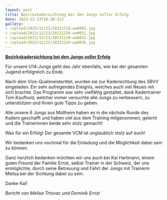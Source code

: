 ```yaml
---
layout: post
title: Bezirkskadersichtung bei den Jungs voller Erfolg
date: 2023-12-23T18:30:21Z
gallery:
- /upload/2023/12/23/20231218-wa0003.jpg
- /upload/2023/12/23/20231220-wa0031.jpg
- /upload/2023/12/23/20231220-wa0032.jpg
- /upload/2023/12/23/20231220-wa0036.jpg
---
```

**<u>Bezirkskadersichtung bei den Jungs voller Erfolg</u>**

Für unsere U14-Jungs geht das Jahr ebenfalls, wie bei der gesamten
Jugend erfolgreich zu Ende.

Nach dem Vize-Qualimeistertitel, wurden sie zur Kadersichtung des SBVV
eingeladen. Ein sehr aufregendes Ereignis, welches auch viel Neues mit
sich brachte. Das Programm war sehr vielfältig gestaltet, dank
Kadertrainer Tom Kaufhold, welcher immer versuchte alle Jungs zu
verbessern, zu unterstützen und ihnen gute Tipps zu geben.

Alle unsere 6 Jungs aus Müllheim haben es in die nächste Runde des
Kaders geschafft und haben viel aus dem Training mitgenommen, gelernt
und die Trainerinnen beide sehr stolz gemacht!

Was für ein Erfolg! Der gesamte VCM ist unglaublich stolz auf euch!

Wir bedanken uns nochmal für die Einladung und die Möglichkeit dabei
sein zu können.

Ganz herzlich bedanken möchten wir uns auch bei Kai Hartmann, einem
guten Freund der Familie Ernst, selbst Trainer in der Schweiz, der uns
ermöglichte, durch seine Betreuung und Fahrt der Jungs mit Trainerin
Melisa bei der Sichtung dabei zu sein.

Danke Kai!

<i>Bericht von Melisa Trtovac und Dominik Ernst</i>
